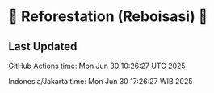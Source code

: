 
# 🌳 Reforestation (Reboisasi) 🌲

## Last Updated

GitHub Actions time: Mon Jun 30 10:26:27 UTC 2025

Indonesia/Jakarta time: Mon Jun 30 17:26:27 WIB 2025
